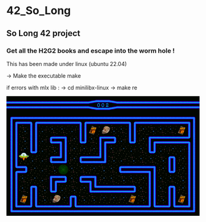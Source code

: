 # 42_So_Long
## So Long 42 project

### Get all the H2G2 books and escape into the worm hole !


This has been made under linux (ubuntu 22.04)

-> Make the executable
make

if errors with mlx lib :
-> cd minilibx-linux
-> make re

![til](./so_long.gif)
